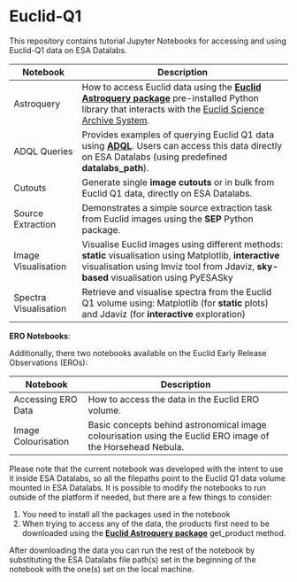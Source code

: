 # Euclid-Q1

This repository contains tutorial Jupyter Notebooks for accessing and using Euclid-Q1 data on ESA Datalabs.  

| Notebook | Description |
|----------|----------|
| Astroquery | How to access Euclid data using the [**Euclid Astroquery package**](https://astroquery.readthedocs.io/en/latest/esa/euclid/euclid.html#module-astroquery.esa.euclid) pre-installed Python library that interacts with the [Euclid Science Archive System](https://eas.esac.esa.int/sas/).|
| ADQL Queries | Provides examples of querying Euclid Q1 data using [**ADQL**](https://www.ivoa.net/documents/ADQL/). Users can access this data directly on ESA Datalabs (using predefined **datalabs_path**). |
| Cutouts| Generate single **image cutouts** or in bulk from Euclid Q1 data, directly on ESA Datalabs. |
| Source Extraction| Demonstrates a simple source extraction task from Euclid images using the **SEP** Python package. |
| Image Visualisation | Visualise Euclid images using different methods: **static** visualisation using Matplotlib, **interactive** visualisation using Imviz tool from Jdaviz, **sky-based** visualisation using PyESASky |
| Spectra Visualisation | Retrieve and visualise spectra from the Euclid Q1 volume using: Matplotlib (for **static** plots) and Jdaviz (for **interactive** exploration) |

**ERO Notebooks**: 

Additionally, there two notebooks available on the Euclid Early Release Observations (EROs):

| Notebook | Description |
|----------|----------|
| Accessing ERO Data | How to access the data in the Euclid ERO volume.             |
| Image Colourisation | Basic concepts behind astronomical image colourisation using the Euclid ERO image of the Horsehead Nebula.          |

Please note that the current notebook was developed with the intent to use it inside ESA Datalabs, so all the filepaths point to the Euclid Q1 data volume mounted in ESA Datalabs. It is possible to modify the notebooks to run outside of the platform if needed, but there are a few things to consider:

1. You need to install all the packages used in the notebook 
2. When trying to access any of the data, the products first need to be downloaded using the [**Euclid Astroquery package**](https://astroquery.readthedocs.io/en/latest/esa/euclid/euclid.html#module-astroquery.esa.euclid) get_product method.

After downloading the data you can run the rest of the notebook by substituting the ESA Datalabs file path(s) set in the beginning of the notebook with the one(s) set on the local machine.
